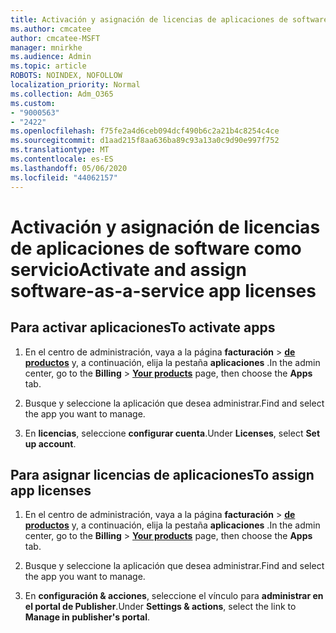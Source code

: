 ```yaml
---
title: Activación y asignación de licencias de aplicaciones de software como servicio
ms.author: cmcatee
author: cmcatee-MSFT
manager: mnirkhe
ms.audience: Admin
ms.topic: article
ROBOTS: NOINDEX, NOFOLLOW
localization_priority: Normal
ms.collection: Adm_O365
ms.custom:
- "9000563"
- "2422"
ms.openlocfilehash: f75fe2a4d6ceb094dcf490b6c2a21b4c8254c4ce
ms.sourcegitcommit: d1aad215f8aa636ba89c93a13a0c9d90e997f752
ms.translationtype: MT
ms.contentlocale: es-ES
ms.lasthandoff: 05/06/2020
ms.locfileid: "44062157"
---
```

# <a name="activate-and-assign-software-as-a-service-app-licenses"></a><span data-ttu-id="dd1ad-102">Activación y asignación de licencias de aplicaciones de software como servicio</span><span class="sxs-lookup"><span data-stu-id="dd1ad-102">Activate and assign software-as-a-service app licenses</span></span> 

## <a name="to-activate-apps"></a><span data-ttu-id="dd1ad-103">Para activar aplicaciones</span><span class="sxs-lookup"><span data-stu-id="dd1ad-103">To activate apps</span></span>

1. <span data-ttu-id="dd1ad-104">En el centro de administración, vaya a la página **facturación** > **[de productos](https://go.microsoft.com/fwlink/p/?linkid=842054)** y, a continuación, elija la pestaña **aplicaciones** .</span><span class="sxs-lookup"><span data-stu-id="dd1ad-104">In the admin center, go to the **Billing** > **[Your products](https://go.microsoft.com/fwlink/p/?linkid=842054)** page, then choose the **Apps** tab.</span></span>

2. <span data-ttu-id="dd1ad-105">Busque y seleccione la aplicación que desea administrar.</span><span class="sxs-lookup"><span data-stu-id="dd1ad-105">Find and select the app you want to manage.</span></span>

3. <span data-ttu-id="dd1ad-106">En **licencias**, seleccione **configurar cuenta**.</span><span class="sxs-lookup"><span data-stu-id="dd1ad-106">Under **Licenses**, select **Set up account**.</span></span>  

## <a name="to-assign-app-licenses"></a><span data-ttu-id="dd1ad-107">Para asignar licencias de aplicaciones</span><span class="sxs-lookup"><span data-stu-id="dd1ad-107">To assign app licenses</span></span>

1. <span data-ttu-id="dd1ad-108">En el centro de administración, vaya a la página **facturación** > **[de productos](https://go.microsoft.com/fwlink/p/?linkid=842054)** y, a continuación, elija la pestaña **aplicaciones** .</span><span class="sxs-lookup"><span data-stu-id="dd1ad-108">In the admin center, go to the **Billing** > **[Your products](https://go.microsoft.com/fwlink/p/?linkid=842054)** page, then choose the **Apps** tab.</span></span>

2. <span data-ttu-id="dd1ad-109">Busque y seleccione la aplicación que desea administrar.</span><span class="sxs-lookup"><span data-stu-id="dd1ad-109">Find and select the app you want to manage.</span></span>  

3. <span data-ttu-id="dd1ad-110">En **configuración & acciones**, seleccione el vínculo para **administrar en el portal de Publisher**.</span><span class="sxs-lookup"><span data-stu-id="dd1ad-110">Under **Settings & actions**, select the link to **Manage in publisher's portal**.</span></span>